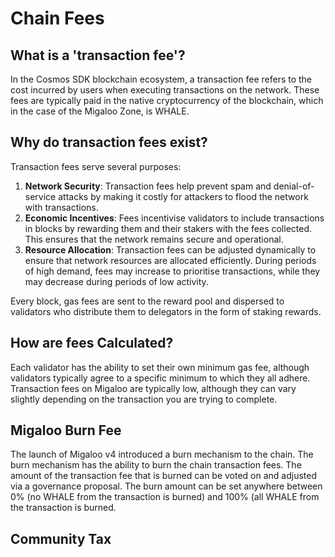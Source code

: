 # Chain Fees

## What is a 'transaction fee'?

In the Cosmos SDK blockchain ecosystem, a transaction fee refers to the cost incurred by users when executing transactions on the network. These fees are typically paid in the native cryptocurrency of the blockchain, which in the case of the Migaloo Zone, is WHALE.

## Why do transaction fees exist?

Transaction fees serve several purposes:

1. **Network Security**: Transaction fees help prevent spam and denial-of-service attacks by making it costly for attackers to flood the network with transactions.
2. **Economic Incentives**: Fees incentivise validators to include transactions in blocks by rewarding them and their stakers with the fees collected. This ensures that the network remains secure and operational.
3. **Resource Allocation**: Transaction fees can be adjusted dynamically to ensure that network resources are allocated efficiently. During periods of high demand, fees may increase to prioritise transactions, while they may decrease during periods of low activity.

Every block, gas fees are sent to the reward pool and dispersed to validators who distribute them to delegators in the form of staking rewards.

## How are fees Calculated?

Each validator has the ability to set their own minimum gas fee, although validators typically agree to a specific minimum to which they all adhere.  Transaction fees on Migaloo are typically low, although they can vary slightly depending on the transaction you are trying to complete.

## Migaloo Burn Fee

The launch of Migaloo v4 introduced a burn mechanism to the chain. The burn mechanism has the ability to burn the chain transaction fees. The amount of the transaction fee that is burned can be voted on and adjusted via a governance proposal. The burn amount can be set anywhere between 0% (no WHALE from the transaction is burned) and 100% (all WHALE from the transaction is burned.

## Community Tax



